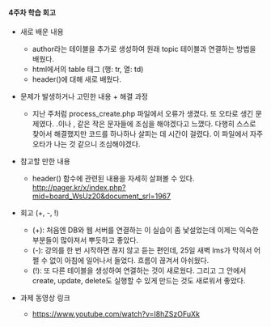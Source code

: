 #### 4주차 학습 회고


* 새로 배운 내용
  * author라는 테이블을 추가로 생성하여 원래 topic 테이블과 연결하는 방법을 배웠다.
  * html에서의 table 태그 (행: tr, 열: td)
  * header()에 대해 새로 배웠다.
  
  
* 문제가 발생하거나 고민한 내용 + 해결 과정
  * 지난 주처럼 process_create.php 파일에서 오류가 생겼다. 또 오타로 생긴 문제였다. .이나 , 같은 작은 문자들에 조심을 해야겠다고 느꼈다.
    다행히 스스로 찾아서 해결했지만 코드를 하나하나 살피는 데 시간이 걸렸다.
    이 파일에서 자주 오타가 나는 것 같으니 조심해야겠다.
  
  
* 참고할 만한 내용
  * header() 함수에 관련된 내용을 자세히 살펴볼 수 있다. http://pager.kr/x/index.php?mid=board_WsUz20&document_srl=1967
  
  
* 회고 (+, -, !)
  * (+): 처음엔 DB와 웹 서버를 연결하는 이 실습이 좀 낯설었는데 이제는 익숙한 부분들이 많아져서 뿌듯하고 좋았다.
  * (-): 강의를 한 번 시작하면 끊지 않고 듣는 편인데, 25일 새벽 lms가 막혀서 어쩔 수 없이 아침에 일어나서 들었다. 흐름이 끊겨서 아쉬웠다.
  * (!): 또 다른 테이블을 생성하여 연결하는 것이 새로웠다. 그리고 그 안에서 create, update, delete도 실행할 수 있게 만드는 것도 새로워서 좋았다.
  
  
* 과제 동영상 링크
  * https://www.youtube.com/watch?v=I8hZSzOFuXk
